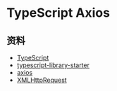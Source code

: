 # TypeScript Axios

## 资料

+ [TypeScript](http://www.typescriptlang.org)
+ [typescript-library-starter](https://github.com/alexjoverm/typescript-library-starter)
+ [axios](https://github.com/axios/axios)
+ [XMLHttpRequest](https://developer.mozilla.org/zh-CN/docs/Web/API/XMLHttpRequest)


